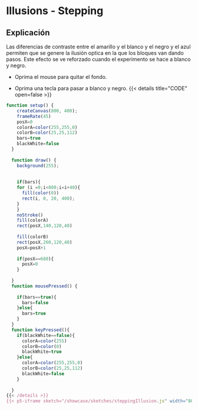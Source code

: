 # Illusions - Stepping

## Explicación

Las diferencias de contraste entre el amarillo y el blanco y el negro y el azul permiten que se genere la ilusión optica en la que los bloques van dando pasos. Este efecto se ve reforzado cuando el experimento se hace a blanco y negro.

* Oprima el mouse para quitar el fondo.

* Oprima una tecla para pasar a blanco y negro.
{{< details title="CODE" open=false >}} 
```js 
function setup() {
    createCanvas(800, 400);
    frameRate(45)
    posX=0
    colorA=color(255,255,0)
    colorB=color(25,25,112)
    bars=true
    blackWhite=false
  }
  
  function draw() {
    background(255);
    
    
    if(bars){
    for (i =0;i<800;i=i+40){
      fill(color(0))
      rect(i, 0, 20, 400);
    }
    }
    noStroke()
    fill(colorA)
    rect(posX,140,120,40)
    
    fill(colorB)
    rect(posX,260,120,40)
    posX=posX+1
    
    if(posX==680){
      posX=0
    }
  
  }
  function mousePressed() {
    
    if(bars==true){
      bars=false
    }else{
      bars=true
    } 
  }
  function keyPressed(){
    if(blackWhite==false){
      colorA=color(255)
      colorB=color(0)
      blackWhite=true
    }else{
      colorA=color(255,255,0)
      colorB=color(25,25,112)
      blackWhite=false
    }
    
  }
{{< /details >}}
{{< p5-iframe sketch="/showcase/sketches/steppingIllusion.js" width="800" height="400" >}}
